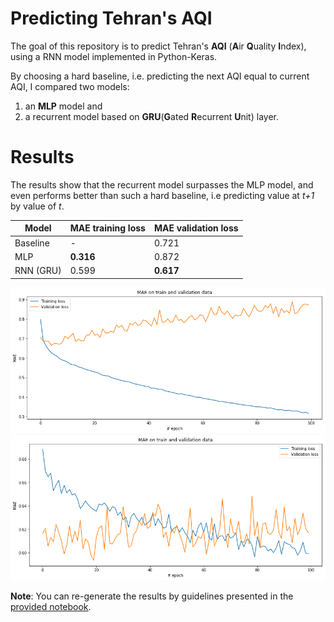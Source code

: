 # Predicting Tehran's AQI
The goal of this repository is to predict Tehran's **AQI** (**A**ir **Q**uality **I**ndex), using a RNN model implemented in Python-Keras.

By choosing a hard baseline, i.e. predicting the next AQI equal to current AQI, I compared two models:
1. an **MLP** model and
2. a recurrent model based on **GRU**(**G**ated **R**ecurrent **U**nit) layer.


# Results
The results show that the recurrent model surpasses the MLP model, and even performs better than such a hard baseline, i.e predicting value at _t+1_ by value of _t_.

Model | MAE training loss | MAE validation loss
--- | --- | ---
Baseline | - | 0.721
MLP | **0.316** | 0.872
RNN (GRU) | 0.599 | **0.617**

![MLP's training graph](https://github.com/iamsoroush/TehranAQI_Keras/blob/master/download.png "MLP")
![RNN's training graph](https://github.com/iamsoroush/TehranAQI_Keras/blob/master/download%20(1).png "RNN")

**Note**: You can re-generate the results by guidelines presented in the [provided notebook](https://github.com/iamsoroush/TehranAQI_Keras/blob/master/tehranaqi.ipynb).
